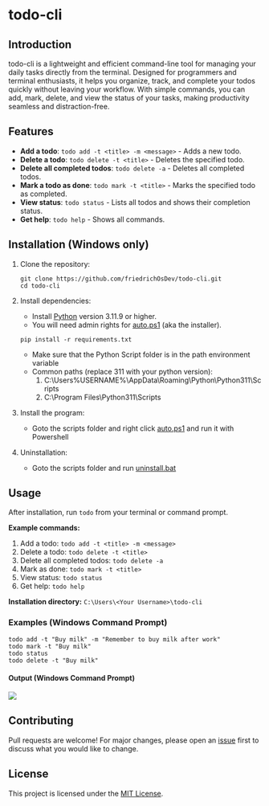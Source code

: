 # todo-cli

## Introduction

todo-cli is a lightweight and efficient command-line tool for managing your daily tasks directly from the terminal. Designed for programmers and terminal enthusiasts, it helps you organize, track, and complete your todos quickly without leaving your workflow. With simple commands, you can add, mark, delete, and view the status of your tasks, making productivity seamless and distraction-free.

## Features

- **Add a todo**: `todo add -t <title> -m <message>` - Adds a new todo.
- **Delete a todo**: `todo delete -t <title>` - Deletes the specified todo.
- **Delete all completed todos**: `todo delete -a` - Deletes all completed todos.
- **Mark a todo as done**: `todo mark -t <title>` - Marks the specified todo as completed.
- **View status**: `todo status` - Lists all todos and shows their completion status.
- **Get help**: `todo help` - Shows all commands.

## Installation (Windows only)

1. Clone the repository:
    ```batch
    git clone https://github.com/friedrichOsDev/todo-cli.git
    cd todo-cli
    ```
2. Install dependencies:

    - Install [Python](https://www.python.org/downloads/release/python-3119) version 3.11.9 or higher.
    - You will need admin rights for [auto.ps1](scripts/auto.ps1) (aka the installer).
    
    ```batch
    pip install -r requirements.txt
    ```
    - Make sure that the Python Script folder is in the path environment variable
    - Common paths (replace 311 with your python version):
        1. C:\Users\%USERNAME%\AppData\Roaming\Python\Python311\Scripts
        2. C:\Program Files\Python311\Scripts

3. Install the program:
    - Goto the scripts folder and right click [auto.ps1](scripts/auto.ps1) and run it with Powershell

4. Uninstallation:
    - Goto the scripts folder and run [uninstall.bat](scripts/uninstall.bat)

## Usage

After installation, run `todo` from your terminal or command prompt.  

**Example commands:**

1. Add a todo: `todo add -t <title> -m <message>`
2. Delete a todo: `todo delete -t <title>`
3. Delete all completed todos: `todo delete -a`
4. Mark as done: `todo mark -t <title>`
5. View status: `todo status`
6. Get help: `todo help`

**Installation directory:** `C:\Users\<Your Username>\todo-cli`

### Examples (Windows Command Prompt)
```batch
todo add -t "Buy milk" -m "Remember to buy milk after work"
todo mark -t "Buy milk"
todo status
todo delete -t "Buy milk"
```

#### Output (Windows Command Prompt)
![](output.png)

## Contributing

Pull requests are welcome! For major changes, please open an [issue](https://github.com/friedrichOsDev/todo-cli/issues) first to discuss what you would like to change.

## License

This project is licensed under the [MIT License](LICENSE).
